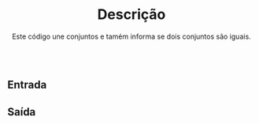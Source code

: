 <h1 align="center">Descrição</h1>

<p align="center">
Este código une conjuntos e tamém informa se dois conjuntos são iguais.
</p>

<br> <br>
## Entrada


## Saída

